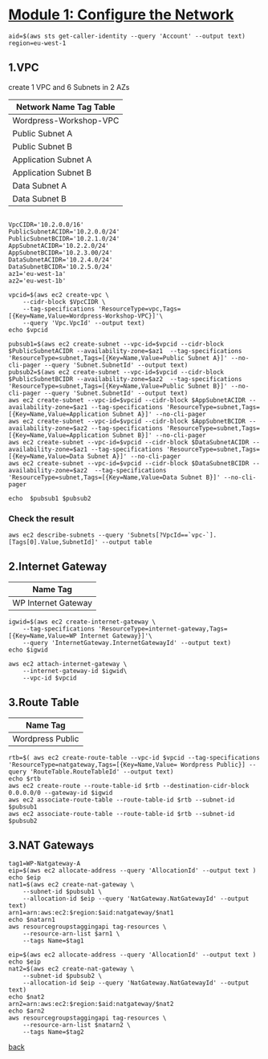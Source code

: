 # [Module 1: Configure the Network](https://catalog.us-east-1.prod.workshops.aws/workshops/5ceb632a-c07f-44a5-a3bd-b8f616a631c0/en-US/introduction/lab1)
```
aid=$(aws sts get-caller-identity --query 'Account' --output text)
region=eu-west-1
```
## 1.VPC
create 1 VPC and 6 Subnets in 2 AZs



| Network Name Tag Table|
| --- | 
|Wordpress-Workshop-VPC|
|Public Subnet A|
|Public Subnet B|
|Application Subnet A|
|Application Subnet B|
|Data Subnet A|
|Data Subnet B|


```

VpcCIDR='10.2.0.0/16'
PublicSubnetACIDR='10.2.0.0/24'
PublicSubnetBCIDR='10.2.1.0/24'
AppSubnetACIDR='10.2.2.0/24'
AppSubnetBCIDR='10.2.3.00/24'
DataSubnetACIDR='10.2.4.0/24'
DataSubnetBCIDR='10.2.5.0/24'
az1='eu-west-1a'
az2='eu-west-1b'
```


```
vpcid=$(aws ec2 create-vpc \
    --cidr-block $VpcCIDR \
    --tag-specifications 'ResourceType=vpc,Tags=[{Key=Name,Value=Wordpress-Workshop-VPC}]'\
    --query 'Vpc.VpcId' --output text)
echo $vpcid
```
```
pubsub1=$(aws ec2 create-subnet --vpc-id=$vpcid --cidr-block $PublicSubnetACIDR --availability-zone=$az1  --tag-specifications 'ResourceType=subnet,Tags=[{Key=Name,Value=Public Subnet A}]' --no-cli-pager --query 'Subnet.SubnetId' --output text)
pubsub2=$(aws ec2 create-subnet --vpc-id=$vpcid --cidr-block $PublicSubnetBCIDR --availability-zone=$az2  --tag-specifications 'ResourceType=subnet,Tags=[{Key=Name,Value=Public Subnet B}]' --no-cli-pager --query 'Subnet.SubnetId' --output text)
aws ec2 create-subnet --vpc-id=$vpcid --cidr-block $AppSubnetACIDR --availability-zone=$az1 --tag-specifications 'ResourceType=subnet,Tags=[{Key=Name,Value=Application Subnet A}]' --no-cli-pager
aws ec2 create-subnet --vpc-id=$vpcid --cidr-block $AppSubnetBCIDR --availability-zone=$az2 --tag-specifications 'ResourceType=subnet,Tags=[{Key=Name,Value=Application Subnet B}]' --no-cli-pager
aws ec2 create-subnet --vpc-id=$vpcid --cidr-block $DataSubnetACIDR --availability-zone=$az1 --tag-specifications 'ResourceType=subnet,Tags=[{Key=Name,Value=Data Subnet A}]' --no-cli-pager
aws ec2 create-subnet --vpc-id=$vpcid --cidr-block $DataSubnetBCIDR --availability-zone=$az2  --tag-specifications 'ResourceType=subnet,Tags=[{Key=Name,Value=Data Subnet B}]' --no-cli-pager

echo  $pubsub1 $pubsub2

```
### Check the result
```
aws ec2 describe-subnets --query 'Subnets[?VpcId==`vpc-`].[Tags[0].Value,SubnetId]' --output table

```
## 2.Internet Gateway
| Name Tag|
| --- | 
| WP Internet Gateway| 
```
igwid=$(aws ec2 create-internet-gateway \
    --tag-specifications 'ResourceType=internet-gateway,Tags=[{Key=Name,Value=WP Internet Gateway}]'\
    --query 'InternetGateway.InternetGatewayId' --output text)
echo $igwid

aws ec2 attach-internet-gateway \
    --internet-gateway-id $igwid\
    --vpc-id $vpcid 
```
## 3.Route Table
| Name Tag|
| --- | 
| Wordpress Public| 
```
rtb=$( aws ec2 create-route-table --vpc-id $vpcid --tag-specifications 'ResourceType=natgateway,Tags=[{Key=Name,Value= Wordpress Public}] --query 'RouteTable.RouteTableId' --output text)
echo $rtb
aws ec2 create-route --route-table-id $rtb --destination-cidr-block 0.0.0.0/0 --gateway-id $igwid
aws ec2 associate-route-table --route-table-id $rtb --subnet-id $pubsub1
aws ec2 associate-route-table --route-table-id $rtb --subnet-id $pubsub2
```

## 3.NAT Gateways

```
tag1=WP-Natgateway-A
eip=$(aws ec2 allocate-address --query 'AllocationId' --output text )
echo $eip
nat1=$(aws ec2 create-nat-gateway \
    --subnet-id $pubsub1 \
    --allocation-id $eip --query 'NatGateway.NatGatewayId' --output text)
arn1=arn:aws:ec2:$region:$aid:natgateway/$nat1
echo $natarn1
aws resourcegroupstaggingapi tag-resources \
    --resource-arn-list $arn1 \
    --tags Name=$tag1

```
```
eip=$(aws ec2 allocate-address --query 'AllocationId' --output text )
echo $eip
nat2=$(aws ec2 create-nat-gateway \
    --subnet-id $pubsub2 \
    --allocation-id $eip --query 'NatGateway.NatGatewayId' --output text)
echo $nat2
arn2=arn:aws:ec2:$region:$aid:natgateway/$nat2
echo $arn2
aws resourcegroupstaggingapi tag-resources \
    --resource-arn-list $natarn2 \
    --tags Name=$tag2
```
[back](readme.md)
